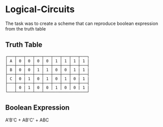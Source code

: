 # Logical-Circuits

The task was to create a scheme that can reproduce boolean expression from the truth table

Truth Table
------
```
┌───┬───┬───┬───┬───┬───┬───┬───┬───┐
│ A │ 0 │ 0 │ 0 │ 0 │ 1 │ 1 │ 1 | 1 |
├───┼───┼───┼───┼───┼───┼───┼───┼───┤
│ B │ 0 | 0 │ 1 │ 1 │ 0 │ 0 │ 1 | 1 |
├───┼───┼───┼───┼───┼───┼───┼───┼───┤
│ C │ 0 | 1 │ 0 │ 1 │ 0 │ 1 │ 0 | 1 |
├───┼───┼───┼───┼───┼───┼───┼───┼───┤
│   │ 0 | 1 │ 0 │ 0 │ 1 │ 0 │ 0 | 1 |
└───┴───┴───┴───┴───────────────────┘
```

Boolean Expression
------

A'B'C + AB'C' + ABC
